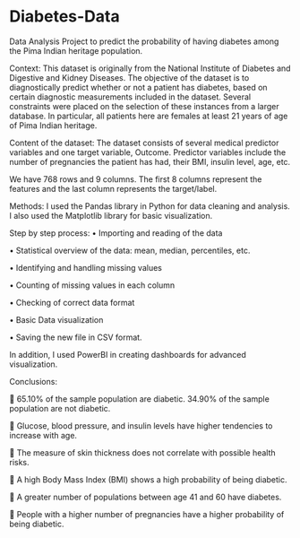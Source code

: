 # Diabetes-Data
Data Analysis Project to predict the probability of having diabetes among the Pima Indian heritage population.

Context: This dataset is originally from the National Institute of Diabetes and Digestive and Kidney Diseases. The objective of the dataset is to diagnostically predict whether or not a patient has diabetes, based on certain diagnostic measurements included in the dataset. Several constraints were placed on the selection of these instances from a larger database. In particular, all patients here are females at least 21 years of age of Pima Indian heritage.

Content of the dataset: The dataset consists of several medical predictor variables and one target variable, Outcome. Predictor variables include the number of pregnancies the patient has had, their BMI, insulin level, age, etc.

We have 768 rows and 9 columns. The first 8 columns represent the features and the last column represents the target/label.

Methods: I used the Pandas library in Python for data cleaning and analysis. I also used the Matplotlib library for basic visualization.

Step by step process:
•	Importing and reading of the data

•	Statistical overview of the data: mean, median, percentiles, etc.

•	Identifying and handling missing values

•	Counting of missing values in each column

•	Checking of correct data format

•	Basic Data visualization


•	Saving the new file in CSV format.

In addition, I used PowerBI in creating dashboards for advanced visualization.

Conclusions:

	65.10% of the sample population are diabetic. 34.90% of the sample population are not diabetic.

	Glucose, blood pressure, and insulin levels have higher tendencies to increase with age.

	The measure of skin thickness does not correlate with possible health risks.

	A high Body Mass Index (BMI) shows a high probability of being diabetic.

	A greater number of populations between age 41 and 60 have diabetes.

	People with a higher number of pregnancies have a higher probability of being diabetic.
